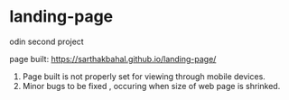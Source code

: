 # landing-page
odin second project 

page built: https://sarthakbahal.github.io/landing-page/

1. Page built is not properly set for viewing through mobile devices.
2. Minor bugs to be fixed , occuring when size of web page is shrinked. 
